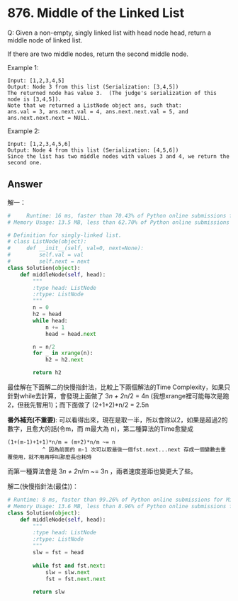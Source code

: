 # 876. Middle of the Linked List
Q: Given a non-empty, singly linked list with head node head, return a middle node of linked list.

If there are two middle nodes, return the second middle node.

Example 1:
```
Input: [1,2,3,4,5]
Output: Node 3 from this list (Serialization: [3,4,5])
The returned node has value 3.  (The judge's serialization of this node is [3,4,5]).
Note that we returned a ListNode object ans, such that:
ans.val = 3, ans.next.val = 4, ans.next.next.val = 5, and ans.next.next.next = NULL.
```
Example 2:
```
Input: [1,2,3,4,5,6]
Output: Node 4 from this list (Serialization: [4,5,6])
Since the list has two middle nodes with values 3 and 4, we return the second one.
```
## Answer
解一：
```python
#     Runtime: 16 ms, faster than 70.43% of Python online submissions for Middle of the Linked List.
# Memory Usage: 13.5 MB, less than 62.70% of Python online submissions for Middle of the Linked List.

# Definition for singly-linked list.
# class ListNode(object):
#     def __init__(self, val=0, next=None):
#         self.val = val
#         self.next = next
class Solution(object):
    def middleNode(self, head):
        """
        :type head: ListNode
        :rtype: ListNode
        """
        n = 0
        h2 = head
        while head:
            n += 1
            head = head.next

        n = n/2
        for _ in xrange(n):
            h2 = h2.next

        return h2
```
最佳解在下面解二的快慢指針法，比較上下兩個解法的Time Complexity，如果只針對while去計算，會發現上面做了 3*n + 2*n/2 = 4n (我想xrange裡可能每次是跑2，但我先暫用1)；而下面做了 (2+1+2)*n/2 = 2.5n


**番外補充(不重要)**: 可以看得出來，現在是取一半，所以會除以2，如果是超過2的數字，且愈大的話(令m，而 m最大為 n)，第二種算法的Time愈變成
```
(1+(m-1)+1+1)*n/m = (m+2)*n/m ~= n
           ^ 因為前面的 m-1 次可以取最後一個fst.next...next 存成一個變數去重覆使用，就不用再呼叫那麼長也耗時
```
而第一種算法會是 3*n + 2*n/m ~= 3n ，兩者速度差距也變更大了些。 

解二(快慢指針法(最佳))：
```python
# Runtime: 8 ms, faster than 99.26% of Python online submissions for Middle of the Linked List.
# Memory Usage: 13.6 MB, less than 8.96% of Python online submissions for Middle of the Linked List.
class Solution(object):
    def middleNode(self, head):
        """
        :type head: ListNode
        :rtype: ListNode
        """
        slw = fst = head
        
        while fst and fst.next:
            slw = slw.next
            fst = fst.next.next
            
        return slw
```   